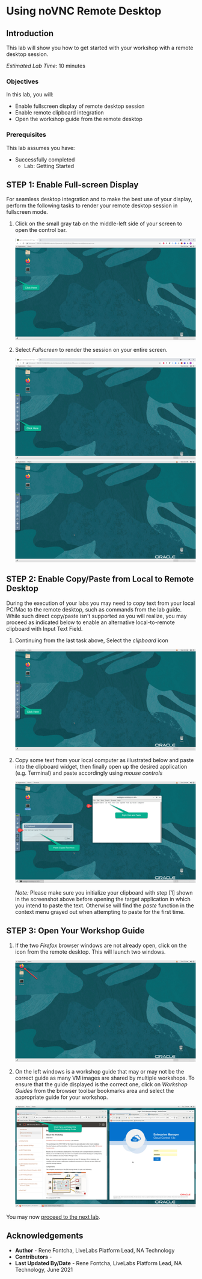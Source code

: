 # Using noVNC Remote Desktop

## Introduction
This lab will show you how to get started with your workshop with a remote desktop session.

*Estimated Lab Time*: 10 minutes

### Objectives
In this lab, you will:
- Enable fullscreen display of remote desktop session
- Enable remote clipboard integration
- Open the workshop guide from the remote desktop

### Prerequisites

This lab assumes you have:
- Successfully completed
    - Lab: Getting Started

## **STEP 1:** Enable Full-screen Display
For seamless desktop integration and to make the best use of your display, perform the following tasks to render your remote desktop session in fullscreen mode.

1. Click on the small gray tab on the middle-left side of your screen to open the control bar.

    ![](./images/novnc-fullscreen-1.png " ")

2. Select *Fullscreen* to render the session on your entire screen.

    ![](./images/novnc-fullscreen-2.png " ")
    ![](./images/novnc-fullscreen-3.png " ")

## **STEP 2:** Enable Copy/Paste from Local to Remote Desktop
During the execution of your labs you may need to copy text from your local PC/Mac to the remote desktop, such as commands from the lab guide. While such direct copy/paste isn't supported as you will realize, you may proceed as indicated below to enable an alternative local-to-remote clipboard with Input Text Field.

1. Continuing from the last task above, Select the *clipboard* icon

    ![](./images/novnc-clipboard-1.png " ")

2. Copy some text from your local computer as illustrated below and paste into the clipboard widget, then finally open up the desired application (e.g. Terminal) and paste accordingly using *mouse controls*

    ![](./images/novnc-clipboard-2.png " ")

    *Note:* Please make sure you initialize your clipboard with step [1] shown in the screenshot above before opening the target application in which you intend to paste the text. Otherwise will find the *paste* function in the context menu grayed out when attempting to paste for the first time.

## **STEP 3:** Open Your Workshop Guide

1. If the two *Firefox* browser windows are not already open, click on the icon from the remote desktop. This will launch two windows.

    ![](./images/firefox-launch-1.png " ")

2. On the left windows is a workshop guide that may or may not be the correct guide as many VM images are shared by multiple workshops. To ensure that the guide displayed is the correct one, click on *Workshop Guides* from the browser toolbar bookmarks area and select the appropriate guide for your workshop.

    ![](./images/firefox-launch-2.png " ")

You may now [proceed to the next lab](#next).

## Acknowledgements
* **Author** - Rene Fontcha, LiveLabs Platform Lead, NA Technology
* **Contributors** -
* **Last Updated By/Date** - Rene Fontcha, LiveLabs Platform Lead, NA Technology, June 2021
